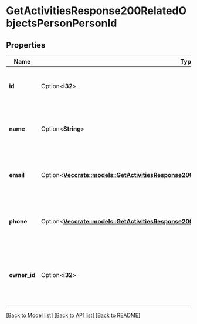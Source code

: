 # GetActivitiesResponse200RelatedObjectsPersonPersonId

## Properties

Name | Type | Description | Notes
------------ | ------------- | ------------- | -------------
**id** | Option<**i32**> | The ID of the person associated with the item | [optional]
**name** | Option<**String**> | The name of the person associated with the item | [optional]
**email** | Option<[**Vec<crate::models::GetActivitiesResponse200RelatedObjectsPersonPersonIdAllOfEmailInner>**](getActivitiesResponse200_related_objects_person_PERSON_ID_allOf_email_inner.md)> | The emails of the person associated with the item | [optional]
**phone** | Option<[**Vec<crate::models::GetActivitiesResponse200RelatedObjectsPersonPersonIdAllOfPhoneInner>**](getActivitiesResponse200_related_objects_person_PERSON_ID_allOf_phone_inner.md)> | The phone numbers of the person associated with the item | [optional]
**owner_id** | Option<**i32**> | The ID of the owner of the person that is associated with the item | [optional]

[[Back to Model list]](../README.md#documentation-for-models) [[Back to API list]](../README.md#documentation-for-api-endpoints) [[Back to README]](../README.md)


